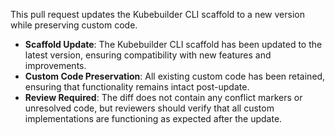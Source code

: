 This pull request updates the Kubebuilder CLI scaffold to a new version while preserving custom code.

- **Scaffold Update**: The Kubebuilder CLI scaffold has been updated to the latest version, ensuring compatibility with new features and improvements.
- **Custom Code Preservation**: All existing custom code has been retained, ensuring that functionality remains intact post-update.
- **Review Required**: The diff does not contain any conflict markers or unresolved code, but reviewers should verify that all custom implementations are functioning as expected after the update.

